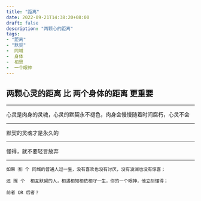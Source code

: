 ```yaml
---
title: "距离"
date: 2022-09-21T14:38:20+08:00
draft: false
description: "两颗心的距离"
tags:
- "距离"
- "默契"
-  同城
-  身体
-  相思
-  一个眼神
---
```




## 两颗心灵的距离 比 两个身体的距离 更重要

*** 
 心灵是肉身的灵魂，心灵的默契永不褪色，肉身会慢慢随着时间腐朽，心灵不会
*** 
 默契的灵魂才是永久的
*** 
 懂得，就不要轻言放弃
*** 

```clickhouse
如果 🈶 个 同城的普通人过一生，没有喜欢也没有讨厌，没有波澜也没有惊喜；

还 🈶 个  相互默契的人，相遇相知相依相守一生，你的一个眼神，他立刻懂得；

前者 OR 后者？
```